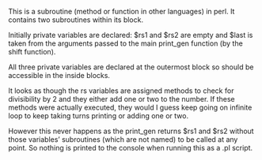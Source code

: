 This is a subroutine (method or function in other languages) in perl. It contains two subroutines within its block.

Initially private variables are declared: $rs1 and $rs2 are empty and $last is taken from the arguments passed to the main print_gen function (by the shift function).

All three private variables are declared at the outermost block so should be accessible in the inside blocks.

It looks as though the rs variables are assigned methods to check for divisibility by 2 and they either add one or two to the number. If these methods were actually executed, they would I guess keep going on infinite loop to keep taking turns printing or adding one or two.

However this never happens as the print_gen returns $rs1 and $rs2 without those variables’ subroutines (which are not named) to be called at any point. So nothing is printed to the console when running this as a .pl script.

